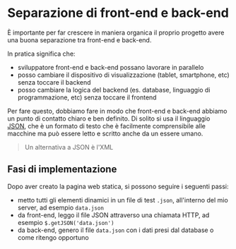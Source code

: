 # Separazione di front-end e back-end


È importante per far crescere in maniera organica il proprio progetto avere una buona separazione tra front-end e back-end.

In pratica significa che:
- sviluppatore front-end e back-end possano lavorare in parallelo
- posso cambiare il dispositivo di visualizzazione (tablet, smartphone, etc) senza toccare il backend
- posso cambiare la logica del backend (es. database, linguaggio di programmazione, etc) senza toccare il frontend

Per fare questo, dobbiamo fare in modo che front-end e back-end abbiamo un punto di contatto chiaro e ben definito. Di solito si usa il linguaggio [JSON](https://www.json.org/json-en.html), che è un formato di testo che è facilmente comprensibile alle macchine ma può essere letto e scritto anche da un essere umano.

> Un alternativa a JSON è l'XML

## Fasi di implementazione

Dopo aver creato la pagina web statica, si possono seguire i seguenti passi:
- metto tutti gli elementi dinamici in un file di test `.json`, all'interno del mio server, ad esempio `data.json`
- da front-end, leggo il file JSON attraverso una chiamata HTTP, ad esempio `$.getJSON('data.json')`
- da back-end, genero il file `data.json` con i dati presi dal database o come ritengo opportuno
<!--stackedit_data:
eyJoaXN0b3J5IjpbMTY5MTU0ODQ5M119
-->
